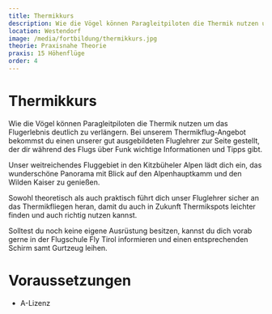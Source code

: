 ```yaml
---
title: Thermikkurs
description: Wie die Vögel können Paragleitpiloten die Thermik nutzen um das Flugerlebnis deutlich zu verlängern. Bei unserem Thermikflug-Angebot bekommst du einen unserer gut ausgebildeten Fluglehrer zur Seite gestellt, der dir während des Flugs über Funk wichtige Informationen und Tipps gibt.
location: Westendorf
image: /media/fortbildung/thermikkurs.jpg
theorie: Praxisnahe Theorie
praxis: 15 Höhenflüge
order: 4
---
```


# Thermikkurs

Wie die Vögel können Paragleitpiloten die Thermik nutzen um das Flugerlebnis deutlich zu verlängern. Bei unserem Thermikflug-Angebot bekommst du einen unserer gut ausgebildeten Fluglehrer zur Seite gestellt, der dir während des Flugs über Funk wichtige Informationen und Tipps gibt. 

Unser weitreichendes Fluggebiet in den Kitzbüheler Alpen lädt dich ein, das wunderschöne Panorama mit Blick auf den Alpenhauptkamm und den Wilden Kaiser zu genießen. 

Sowohl theoretisch als auch praktisch führt dich unser Fluglehrer sicher an das Thermikfliegen heran, damit du auch in Zukunft Thermikspots leichter finden und auch richtig nutzen kannst.

Solltest du noch keine eigene Ausrüstung besitzen, kannst du dich vorab gerne in der Flugschule Fly Tirol informieren und einen entsprechenden Schirm samt Gurtzeug leihen.

# Voraussetzungen

* A-Lizenz
